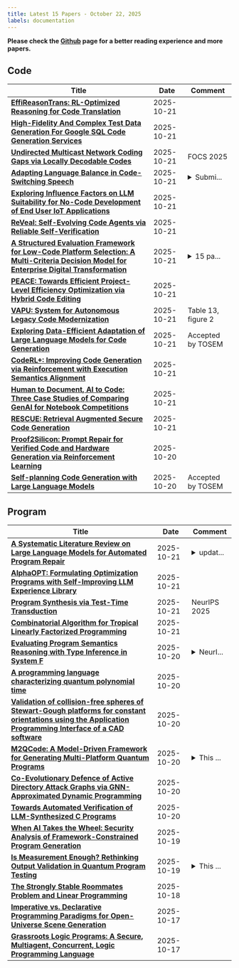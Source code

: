 ```yaml
---
title: Latest 15 Papers - October 22, 2025
labels: documentation
---
```

**Please check the [Github](https://github.com/zezhishao/MTS_Daily_ArXiv) page for a better reading experience and more papers.**

## Code
| **Title** | **Date** | **Comment** |
| --- | --- | --- |
| **[EffiReasonTrans: RL-Optimized Reasoning for Code Translation](http://arxiv.org/abs/2510.18863v1)** | 2025-10-21 |  |
| **[High-Fidelity And Complex Test Data Generation For Google SQL Code Generation Services](http://arxiv.org/abs/2504.17203v3)** | 2025-10-21 |  |
| **[Undirected Multicast Network Coding Gaps via Locally Decodable Codes](http://arxiv.org/abs/2510.18737v1)** | 2025-10-21 | FOCS 2025 |
| **[Adapting Language Balance in Code-Switching Speech](http://arxiv.org/abs/2510.18724v1)** | 2025-10-21 | <details><summary>Submi...</summary><p>Submitted to ICASSP 2026</p></details> |
| **[Exploring Influence Factors on LLM Suitability for No-Code Development of End User IoT Applications](http://arxiv.org/abs/2505.04710v2)** | 2025-10-21 |  |
| **[ReVeal: Self-Evolving Code Agents via Reliable Self-Verification](http://arxiv.org/abs/2506.11442v2)** | 2025-10-21 |  |
| **[A Structured Evaluation Framework for Low-Code Platform Selection: A Multi-Criteria Decision Model for Enterprise Digital Transformation](http://arxiv.org/abs/2510.18590v1)** | 2025-10-21 | <details><summary>15 pa...</summary><p>15 pages, 1 figure. PDF-only submission (XeLaTeX)</p></details> |
| **[PEACE: Towards Efficient Project-Level Efficiency Optimization via Hybrid Code Editing](http://arxiv.org/abs/2510.17142v2)** | 2025-10-21 |  |
| **[VAPU: System for Autonomous Legacy Code Modernization](http://arxiv.org/abs/2510.18509v1)** | 2025-10-21 | Table 13, figure 2 |
| **[Exploring Data-Efficient Adaptation of Large Language Models for Code Generation](http://arxiv.org/abs/2403.00046v3)** | 2025-10-21 | Accepted by TOSEM |
| **[CodeRL+: Improving Code Generation via Reinforcement with Execution Semantics Alignment](http://arxiv.org/abs/2510.18471v1)** | 2025-10-21 |  |
| **[Human to Document, AI to Code: Three Case Studies of Comparing GenAI for Notebook Competitions](http://arxiv.org/abs/2510.18430v1)** | 2025-10-21 |  |
| **[RESCUE: Retrieval Augmented Secure Code Generation](http://arxiv.org/abs/2510.18204v1)** | 2025-10-21 |  |
| **[Proof2Silicon: Prompt Repair for Verified Code and Hardware Generation via Reinforcement Learning](http://arxiv.org/abs/2509.06239v2)** | 2025-10-20 |  |
| **[Self-planning Code Generation with Large Language Models](http://arxiv.org/abs/2303.06689v5)** | 2025-10-20 | Accepted by TOSEM |

## Program
| **Title** | **Date** | **Comment** |
| --- | --- | --- |
| **[A Systematic Literature Review on Large Language Models for Automated Program Repair](http://arxiv.org/abs/2405.01466v3)** | 2025-10-21 | <details><summary>updat...</summary><p>update new papers, up to September 2025</p></details> |
| **[AlphaOPT: Formulating Optimization Programs with Self-Improving LLM Experience Library](http://arxiv.org/abs/2510.18428v1)** | 2025-10-21 |  |
| **[Program Synthesis via Test-Time Transduction](http://arxiv.org/abs/2509.17393v3)** | 2025-10-21 | NeurIPS 2025 |
| **[Combinatorial Algorithm for Tropical Linearly Factorized Programming](http://arxiv.org/abs/2507.07596v2)** | 2025-10-21 |  |
| **[Evaluating Program Semantics Reasoning with Type Inference in System F](http://arxiv.org/abs/2509.23686v2)** | 2025-10-20 | <details><summary>NeurI...</summary><p>NeurIPS '25, package released at: https://github.com/SecurityLab-UCD/TF-Bench</p></details> |
| **[A programming language characterizing quantum polynomial time](http://arxiv.org/abs/2212.06656v2)** | 2025-10-20 |  |
| **[Validation of collision-free spheres of Stewart-Gough platforms for constant orientations using the Application Programming Interface of a CAD software](http://arxiv.org/abs/2510.08408v2)** | 2025-10-20 |  |
| **[M2QCode: A Model-Driven Framework for Generating Multi-Platform Quantum Programs](http://arxiv.org/abs/2510.17110v1)** | 2025-10-20 | <details><summary>This ...</summary><p>This paper was accepted by ASE2025</p></details> |
| **[Co-Evolutionary Defence of Active Directory Attack Graphs via GNN-Approximated Dynamic Programming](http://arxiv.org/abs/2505.11710v2)** | 2025-10-20 |  |
| **[Towards Automated Verification of LLM-Synthesized C Programs](http://arxiv.org/abs/2410.14835v2)** | 2025-10-20 |  |
| **[When AI Takes the Wheel: Security Analysis of Framework-Constrained Program Generation](http://arxiv.org/abs/2510.16823v1)** | 2025-10-19 |  |
| **[Is Measurement Enough? Rethinking Output Validation in Quantum Program Testing](http://arxiv.org/abs/2509.16595v2)** | 2025-10-19 | <details><summary>This ...</summary><p>This paper will be appeared in the proceedings of the 40th IEEE/ACM International Conference on Automated Software Engineering (ASE 2025), NIER track, Seoul, South Korea, November 16 -20, 2025</p></details> |
| **[The Strongly Stable Roommates Problem and Linear Programming](http://arxiv.org/abs/2510.16385v1)** | 2025-10-18 |  |
| **[Imperative vs. Declarative Programming Paradigms for Open-Universe Scene Generation](http://arxiv.org/abs/2504.05482v2)** | 2025-10-17 |  |
| **[Grassroots Logic Programs: A Secure, Multiagent, Concurrent, Logic Programming Language](http://arxiv.org/abs/2510.15747v1)** | 2025-10-17 |  |


